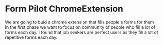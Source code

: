 # Form Pilot ChromeExtension
We are going to buid a chrome extension that fills people's forms for them
In the first phase we want to focus on community of people who fill a lot of forms each day.
I found that job seekers are perfect users as they fill a lot of repetitive forms each day.